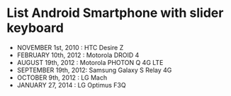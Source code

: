 # List Android Smartphone with slider keyboard

- NOVEMBER 1st, 2010 : HTC Desire Z
- FEBRUARY 10th, 2012 : Motorola DROID 4
- AUGUST 19th, 2012 : Motorola PHOTON Q 4G LTE
- SEPTEMBER 19th, 2012: Samsung Galaxy S Relay 4G
- OCTOBER 9th, 2012 : LG Mach
- JANUARY 27, 2014 : LG Optimus F3Q 
